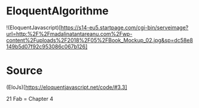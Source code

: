 # EloquentAlgorithme
!(EloquentJavascript)[https://s14-eu5.startpage.com/cgi-bin/serveimage?url=http:%2F%2Fmadalinatantareanu.com%2Fwp-content%2Fuploads%2F2018%2F05%2FBook_Mockup_02.jpg&sp=dc58e8149b5d07f92c953086c067b126]

# Source

(EloJs)[https://eloquentjavascript.net/code/#3.3]

21 Fab = Chapter 4

